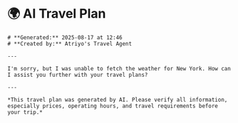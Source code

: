 # 🌍 AI Travel Plan

    # **Generated:** 2025-08-17 at 12:46  
    # **Created by:** Atriyo's Travel Agent

    ---

    I'm sorry, but I was unable to fetch the weather for New York. How can I assist you further with your travel plans?

    ---

    *This travel plan was generated by AI. Please verify all information, especially prices, operating hours, and travel requirements before your trip.*
    